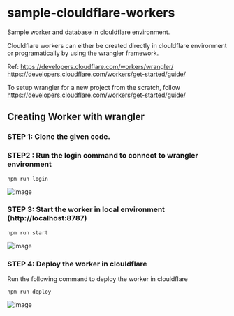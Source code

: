 # sample-clouldflare-workers

Sample worker and database in clouldflare environment.

Clouldflare workers can either be created directly in clouldflare environment or programatically by using the wrangler framework.

Ref: https://developers.cloudflare.com/workers/wrangler/
https://developers.cloudflare.com/workers/get-started/guide/

To setup wrangler for a new project from the scratch, follow https://developers.cloudflare.com/workers/get-started/guide/


## Creating Worker with wrangler

### STEP 1: Clone the given code.

### STEP2 : Run the login command to connect to wrangler environment
```
npm run login
```

![image](https://github.com/dheepak-rmn/sample-clouldflare-workers/assets/135533984/99e87de3-2f1c-4434-88d3-958105a0df5d)

### STEP 3: Start the worker in local environment (http://localhost:8787)

```
npm run start
```

![image](https://github.com/dheepak-rmn/sample-clouldflare-workers/assets/135533984/0ba95b04-1a5d-41cb-9308-251fa9138ab9)

### STEP 4: Deploy the worker in clouldflare

Run the following command to deploy the worker in clouldflare

```
npm run deploy
```
![image](https://github.com/dheepak-rmn/sample-clouldflare-workers/assets/135533984/122d6110-3b41-4e8a-a265-372878c8047d)
